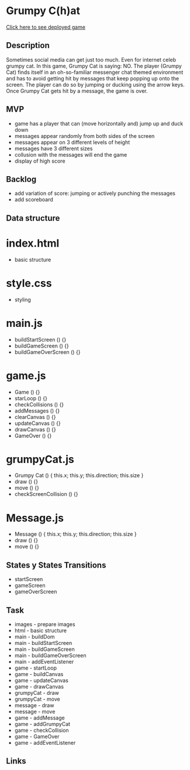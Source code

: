 # Grumpy C(h)at

[Click here to see deployed game](http://github.com)

## Description
Sometimes social media can get just too much. Even for internet celeb grumpy cat. In this game, Grumpy Cat is saying: NO. The player (Grumpy Cat) finds itself in an oh-so-familiar messenger chat themed environment and has to avoid getting hit by messages that keep popping up onto the screen. The player can do so by jumping or ducking using the arrow keys. Once Grumpy Cat gets hit by a message, the game is over.


## MVP
- game has a player that can (move horizontally and) jump up and duck down
- messages appear randomly from both sides of the screen
- messages appear on 3 different levels of height
- messages have 3 different sizes
- collusion with the messages will end the game
- display of high score


## Backlog
- add variation of score: jumping or actively punching the messages
- add scoreboard


## Data structure

# index.html
- basic structure

# style.css
- styling

# main.js

- buildStartScreen () {}
- buildGameScreen () {}
- buildGameOverScreen () {}

# game.js

- Game () {}
- starLoop () {}
- checkCollisions () {}
- addMessages () {}
- clearCanvas () {}
- updateCanvas () {}
- drawCanvas () {}
- GameOver () {}

# grumpyCat.js 

- Grumpy Cat () {
    this.x;
    this.y;
    this.direction;
    this.size
}
- draw () {}
- move () {}
- checkScreenCollision () {}

# Message.js 

- Message () {
    this.x;
    this.y;
    this.direction;
    this.size
}
- draw () {}
- move () {}

## States y States Transitions
- startScreen
- gameScreen
- gameOverScreen


## Task
- images - prepare images
- html - basic structure
- main - buildDom
- main - buildStartScreen
- main - buildGameScreen
- main - buildGameOverScreen
- main - addEventListener
- game - startLoop
- game - buildCanvas
- game - updateCanvas
- game - drawCanvas
- grumpyCat - draw
- grumpyCat - move
- message - draw
- message - move
- game - addMessage
- game - addGrumpyCat
- game - checkCollision
- game - GameOver
- game - addEventListener


## Links

